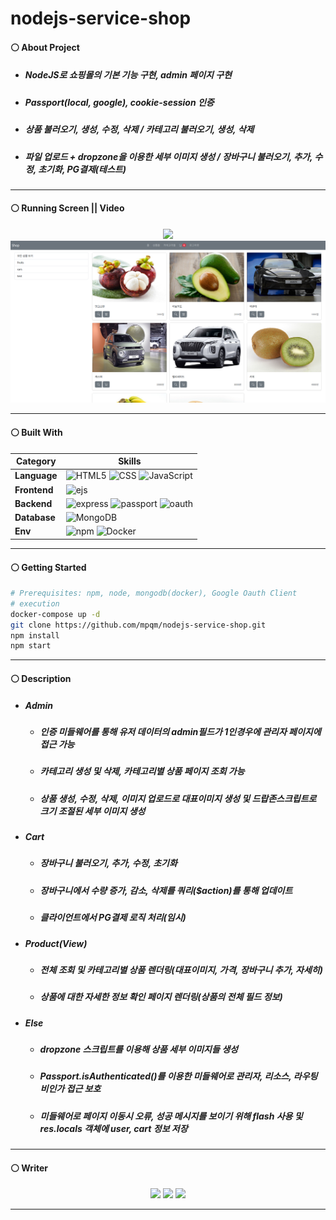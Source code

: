 # nodejs-service-shop
#### ⚪ About Project
* ##### NodeJS로 쇼핑몰의 기본 기능 구현, admin 페이지 구현
* ##### Passport(local, google), cookie-session 인증
* ##### 상품 불러오기, 생성, 수정, 삭제 / 카테고리 불러오기, 생성, 삭제
* ##### 파일 업로드 + dropzone을 이용한 세부 이미지 생성 / 장바구니 불러오기, 추가, 수정, 초기화, PG결제(테스트)

- - -

#### ⚪ Running Screen || Video
<p align ="center">
  <a href="https://www.youtube.com/watch?v=VNUQ4d3GX4Q"><img src ="https://img.shields.io/badge/youtube-FF0000.svg?&style=for-the-badge&logo=youtube&logoColor=white"/></a>
  </br>
  <img src="../wiki-images/nodejs-service-shop/메인 이미지1.png">
</p>

- - -

#### ⚪ Built With
| **Category** |**Skills**| 
|-------------|---------|
|**Language**| ![HTML5](https://img.shields.io/badge/html-E34F26?style=for-the-badge&logo=html5&logoColor=white) ![CSS](https://img.shields.io/badge/css-1572B6?style=for-the-badge&logo=css3&logoColor=white) ![JavaScript](https://img.shields.io/badge/javascript-F7DF1E?style=for-the-badge&logo=javascript&logoColor=white) |
|**Frontend**| ![ejs](https://img.shields.io/badge/ejs-B4CA65.svg?&style=for-the-badge&logo=ejs&logoColor=white) 
|**Backend**| ![express](https://img.shields.io/badge/express-000000?style=for-the-badge&logo=express&logoColor=white) ![passport](https://img.shields.io/badge/passport-34E27A?style=for-the-badge&logo=passport&logoColor=white) ![oauth](https://img.shields.io/badge/oauth-4285F4?style=for-the-badge&logo=google&logoColor=white)|
| **Database**| ![MongoDB](https://img.shields.io/badge/mongodb-47A248?style=for-the-badge&logo=mongodb&logoColor=white)|
| **Env**|![npm](https://img.shields.io/badge/npm-D24939?style=for-the-badge&logo=npm&logoColor=white) ![Docker](https://img.shields.io/badge/docker-2496ED?style=for-the-badge&logo=docker&logoColor=white) 

- - -

#### ⚪ Getting Started
```bash
# Prerequisites: npm, node, mongodb(docker), Google Oauth Client
# execution
docker-compose up -d
git clone https://github.com/mpqm/nodejs-service-shop.git
npm install
npm start
```

- - -

#### ⚪ Description
* ##### Admin
    * ##### 인증 미들웨어를 통해 유저 데이터의 admin필드가 1인경우에 관리자 페이지에 접근 가능
    * ##### 카테고리 생성 및 삭제, 카테고리별 상품 페이지 조회 가능
    * ##### 상품 생성, 수정, 삭제, 이미지 업로드로 대표이미지 생성 및 드랍존스크립트로 크기 조절된 세부 이미지 생성
* ##### Cart
    * ##### 장바구니 불러오기, 추가, 수정, 초기화
    * ##### 장바구니에서 수량 증가, 감소, 삭제를 쿼리($action)를 통해 업데이트
    * ##### 클라이언트에서 PG결제 로직 처리(임시)
* ##### Product(View)
    * ##### 전체 조회 및 카테고리별 상품 렌더링(대표이미지, 가격, 장바구니 추가, 자세히)
    * ##### 상품에 대한 자세한 정보 확인 페이지 렌더링(상품의 전체 필드 정보)
* ##### Else
    * ##### dropzone 스크립트를 이용해 상품 세부 이미지들 생성
    * ##### Passport.isAuthenticated()를 이용한 미들웨어로 관리자, 리소스, 라우팅 비인가 접근 보호
    * ##### 미들웨어로 페이지 이동시 오류, 성공 메시지를 보이기 위해 flash 사용 및 res.locals 객체에 user, cart 정보 저장

- - -

#### ⚪ Writer
<p align ="center">
  <img src ="https://img.shields.io/badge/gmail-EA4335.svg?&style=for-the-badge&logo=gmail&logoColor=white"/></a> <a href = "https://github.com/MpqM"><img src ="https://img.shields.io/badge/GitHub-181717.svg?&style=for-the-badge&logo=GitHub&logoColor=white"/></a> <a href = "https://MpqM.tistory.com/"> <img src ="https://img.shields.io/badge/tistory-000000.svg?&style=for-the-badge&logo=Tistory&logoColor=white"/></a>
</p>

- - -
